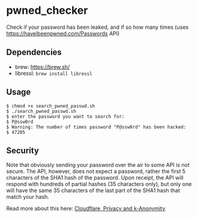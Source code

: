 # pwned_checker
Check if your password has been leaked, and if so how many times (uses https://haveibeenpwned.com/Passwords API)

## Dependencies
- brew: https://brew.sh/
- libressl: `brew install libressl`

## Usage
```
$ chmod +x search_pwned_passwd.sh
$ ./search_pwned_passwd.sh
$ enter the password you want to search for:
$ P@ssw0rd
$ Warning: The number of times password "P@ssw0rd" has been hacked:
$ 47205
```

## Security
Note that obviously sending your password over the air to some API is not secure. The API, however, does not expect a password, rather the first 5 characters of the SHA1 hash of the password. Upon receipt, the API will respond with hundreds of partial hashes (35 characters only), but only one will have the same 35 characters of the last part of the SHA1 hash that match your hash.

Read more about this here: [Cloudflare, Privacy and k-Anonymity](https://www.troyhunt.com/ive-just-launched-pwned-passwords-version-2/#cloudflareprivacyandkanonymity)
